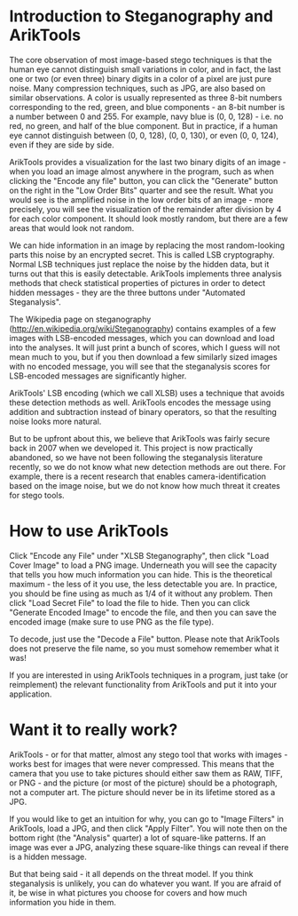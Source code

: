 # Introduction to Steganography and ArikTools #

The core observation of most image-based stego techniques is that the human eye cannot distinguish small variations in color, and in fact, the last one or two (or even three) binary digits in a color of a pixel are just pure noise. Many compression techniques, such as JPG, are also based on similar observations. A color is usually represented as three 8-bit numbers corresponding to the red, green, and blue components - an 8-bit number is a number between 0 and 255. For example, navy blue is (0, 0, 128) - i.e. no red, no green, and half of the blue component. But in practice, if a human eye cannot distinguish between (0, 0, 128), (0, 0, 130), or even (0, 0, 124), even if they are side by side.

ArikTools provides a visualization for the last two binary digits of an image - when you load an image almost anywhere in the program, such as when clicking the "Encode any file" button, you can click the "Generate" button on the right in the "Low Order Bits" quarter and see the result. What you would see is the amplified noise in the low order bits of an image - more precisely, you will see the visualization of the remainder after division by 4 for each color component. It should look mostly random, but there are a few areas that would look not random.

We can hide information in an image by replacing the most random-looking parts this noise by an encrypted secret. This is called LSB cryptography. Normal LSB techniques just replace the noise by the hidden data, but it turns out that this is easily detectable. ArikTools implements three analysis methods that check statistical properties of pictures in order to detect hidden messages - they are the three buttons under "Automated Steganalysis".

The Wikipedia page on steganography (http://en.wikipedia.org/wiki/Steganography) contains examples of a few images with LSB-encoded messages, which you can download and load into the analyses. It will just print a bunch of scores, which I guess will not mean much to you, but if you then download a few similarly sized images with no encoded message, you will see that the steganalysis scores for LSB-encoded messages are significantly higher.

ArikTools' LSB encoding (which we call XLSB) uses a technique that avoids these detection methods as well. ArikTools encodes the message using addition and subtraction instead of binary operators, so that the resulting noise looks more natural.

But to be upfront about this, we believe that ArikTools was fairly secure back in 2007 when we developed it. This project is now practically abandoned, so we have not been following the steganalysis literature recently, so we do not know what new detection methods are out there. For example, there is a recent research that enables camera-identification based on the image noise, but we do not know how much threat it creates for stego tools.


# How to use ArikTools #

Click "Encode any File" under "XLSB Steganography", then click "Load Cover Image" to load a PNG image. Underneath you will see the capacity that tells you how much information you can hide. This is the theoretical maximum - the less of it you use, the less detectable you are. In practice, you should be fine using as much as 1/4 of it without any problem. Then click "Load Secret File" to load the file to hide. Then you can click "Generate Encoded Image" to encode the file, and then you can save the encoded image (make sure to use PNG as the file type).

To decode, just use the "Decode a File" button. Please note that ArikTools does not preserve the file name, so you must somehow remember what it was!

If you are interested in using ArikTools techniques in a program, just take (or reimplement) the relevant functionality from ArikTools and put it into your application.


# Want it to really work? #

ArikTools - or for that matter, almost any stego tool that works with images - works best for images that were never compressed. This means that the camera that you use to take pictures should either saw them as RAW, TIFF, or PNG - and the picture (or most of the picture) should be a photograph, not a computer art. The picture should never be in its lifetime stored as a JPG.

If you would like to get an intuition for why, you can go to "Image Filters" in ArikTools, load a JPG, and then click "Apply Filter". You will note then on the bottom right (the "Analysis" quarter) a lot of square-like patterns. If an image was ever a JPG, analyzing these square-like things can reveal if there is a hidden message.

But that being said - it all depends on the threat model. If you think steganalysis is unlikely, you can do whatever you want. If you are afraid of it, be wise in what pictures you choose for covers and how much information you hide in them.